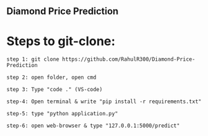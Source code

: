## Diamond Price Prediction


# Steps to git-clone:

```
step 1: git clone https://github.com/RahulR300/Diamond-Price-Prediction

step 2: open folder, open cmd

step 3: Type "code ." (VS-code)

step-4: Open terminal & write "pip install -r requirements.txt"

step-5: type "python application.py"

step-6: open web-browser & type "127.0.0.1:5000/predict"
